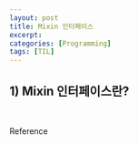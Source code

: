 ```yaml
---
layout: post 
title: Mixin 인터페이스
excerpt: 
categories: [Programming]
tags: [TIL]
---
```


## 1) Mixin 인터페이스란?


<br>

<div class="post-reference">
   <p>Reference</p>
   <a href=""></a>
</div>

